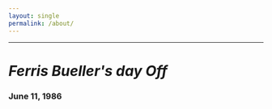```yaml
---
layout: single
permalink: /about/
---
```


______________________________________
# *Ferris Bueller's day Off*
### June 11, 1986
